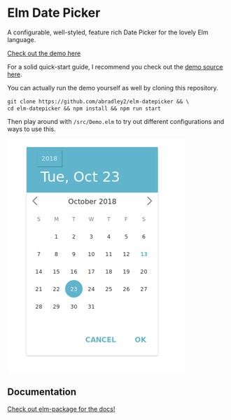 # Elm Date Picker

A configurable, well-styled, feature rich Date Picker for the lovely Elm language.

[Check out the demo here](http://abradley2.github.io/elm-datepicker/)

For a solid quick-start guide, I recommend you check out the [demo source here](https://github.com/abradley2/elm-datepicker/blob/master/src/Demo.elm).

You can actually run the demo yourself as well by cloning this repository.
```
git clone https://github.com/abradley2/elm-datepicker && \
cd elm-datepicker && npm install && npm run start

```

Then play around with `/src/Demo.elm` to try out different configurations and ways to use this.

![pretty image](https://github.com/abradley2/elm-datepicker/blob/master/datepicker.png)

## Documentation

[Check out elm-package for the docs!](http://package.elm-lang.org/packages/abradley2/elm-datepicker/latest/DatePicker)
